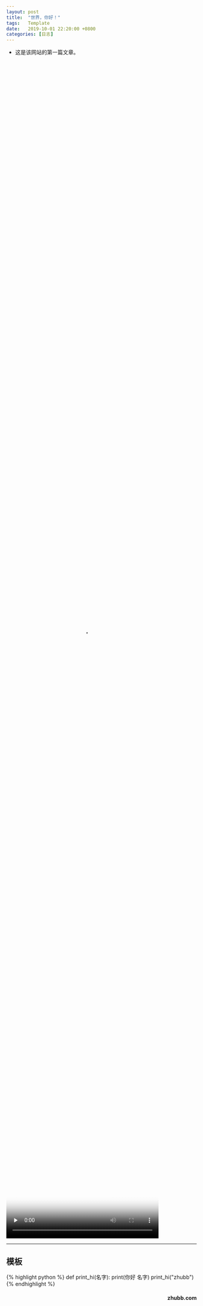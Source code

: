 ```yaml
---
layout:	post
title:	"世界，你好！"
tags:	Template
date:	2019-10-01 22:20:00 +0800
categories:	[日志] 
---
```


<style>
video {object-fit:fill; width:80%; height:80%;}
</style>

- 这是该网站的第一篇文章。

<video id="video" controls="controls" preload="none" poster="/assets/imgs/video.jpg">
      <source id="mp4" src="http://www.zhubb.net/file/XiangSi.mp4" type="video/mp4"></video>

---

## 模板

{% highlight python %}
def print_hi(名字):
   print(你好 名字)
print_hi("zhubb")
{% endhighlight %}



<h4 align = "right">zhubb.com</h4>

